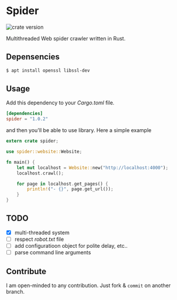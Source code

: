 # Spider

![crate version](https://img.shields.io/crates/v/spider.svg)

Multithreaded Web spider crawler written in Rust.

## Depensencies

~~~bash
$ apt install openssl libssl-dev
~~~

## Usage

Add this dependency to your _Cargo.toml_ file.

~~~toml
[dependencies]
spider = "1.0.2"
~~~

and then you'll be able to use library. Here a simple example

~~~rust
extern crate spider;

use spider::website::Website;

fn main() {
    let mut localhost = Website::new("http://localhost:4000");
    localhost.crawl();

    for page in localhost.get_pages() {
        println!("- {}", page.get_url());
    }
}
~~~


## TODO

- [x] multi-threaded system
- [ ] respect _robot.txt_ file
- [ ] add configuratioon object for polite delay, etc..
- [ ] parse command line arguments

## Contribute

I am open-minded to any contribution. Just fork & `commit` on another branch.


